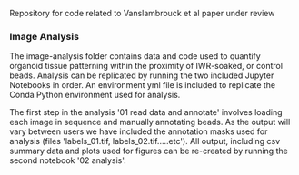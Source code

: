 Repository for code related to Vanslambrouck et al paper under review



<H3>Image Analysis</H3>

The image-analysis folder contains data and code used to quantify organoid tissue patterning within the proximity of IWR-soaked, or control beads. Analysis can be replicated by running the two included Jupyter Notebooks in order. An environment yml file is included to replicate the Conda Python environment used for analysis.

The first step in the analysis '01 read data and annotate' involves loading each image in sequence and manually annotating beads. As the output will vary between users we have included the annotation masks used for analysis (files 'labels_01.tif, labels_02.tif.....etc'). All output, including csv summary data and plots used for figures can be re-created by running the second notebook '02 analysis'.

